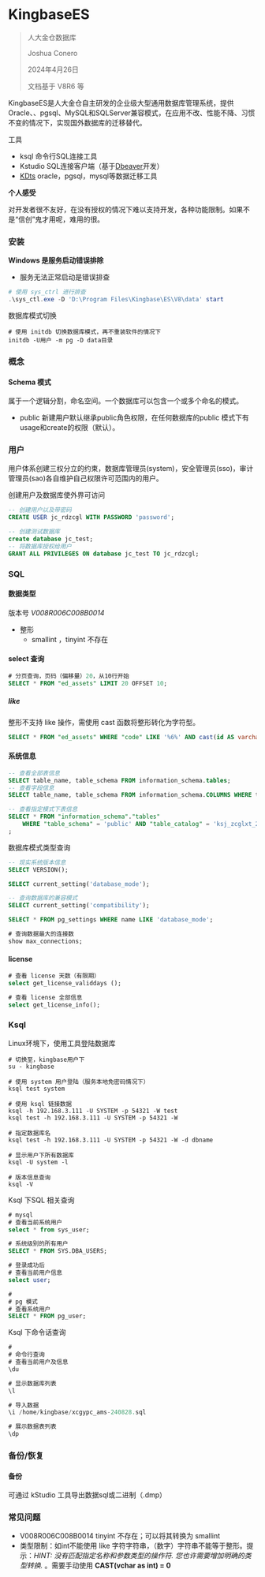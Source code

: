 # KingbaseES

> 人大金仓数据库
>
> Joshua Conero
>
> 2024年4月26日
>
> 文档基于 V8R6 等



KingbaseES是人大金仓自主研发的企业级大型通用数据库管理系统，提供Oracle、、pgsql、MySQL和SQLServer兼容模式，在应用不改、性能不降、习惯不变的情况下，实现国外数据库的迁移替代。



工具

- ksql        命令行SQL连接工具
- Kstudio  SQL连接客户端（基于[Dbeaver](https://github.com/dbeaver/dbeaver)开发）
- [KDts](https://help.kingbase.com.cn/v8/development/develop-transfer/kdts-plus/index.html)       oracle，pgsql，mysql等数据迁移工具 



**个人感受**

对开发者很不友好，在没有授权的情况下难以支持开发，各种功能限制。如果不是“信创”鬼才用呢，难用的很。



### 安装

**Windows 是服务启动错误排除**

- 服务无法正常启动是错误排查

```powershell
# 使用 sys_ctrl 进行排查
.\sys_ctl.exe -D 'D:\Program Files\Kingbase\ES\V8\data' start
```



数据库模式切换

```shell
# 使用 initdb 切换数据库模式，再不重装软件的情况下
initdb -U用户 -m pg -D data目录
```



### 概念

#### Schema 模式

属于一个逻辑分割，命名空间。一个数据库可以包含一个或多个命名的模式。

- public                   新建用户默认继承public角色权限，在任何数据库的public 模式下有usage和create的权限（默认）。





### 用户

用户体系创建三权分立的约束，数据库管理员(system)，安全管理员(sso)，审计管理员(sao)各自维护自己权限许可范围内的用户。



创建用户及数据库使外界可访问

```sql
-- 创建用户以及带密码
CREATE USER jc_rdzcgl WITH PASSWORD 'password';

-- 创建测试数据库
create database jc_test;
-- 将数据库授权给用户
GRANT ALL PRIVILEGES ON database jc_test TO jc_rdzcgl;
```



### SQL

#### 数据类型

版本号 *V008R006C008B0014*

- 整形
  - smallint                 ，tinyint 不存在



#### select 查询

```sql
# 分页查询，页码（偏移量）20，从10行开始 
SELECT * FROM "ed_assets" LIMIT 20 OFFSET 10;	
```





##### like

整形不支持 like 操作，需使用 cast 函数将整形转化为字符型。

```sql
SELECT * FROM "ed_assets" WHERE "code" LIKE '%6%' AND cast(id AS varchar) LIKE '%8%';	
```





#### 系统信息

```sql
-- 查看全部表信息
SELECT table_name, table_schema FROM information_schema.tables;
-- 查看字段信息
SELECT table_name, table_schema FROM information_schema.COLUMNS WHERE table_name = 'tbname';

-- 查看指定模式下表信息
SELECT * FROM "information_schema"."tables"
	WHERE "table_schema" = 'public' AND "table_catalog" = 'ksj_zcglxt_24'
;
```



数据库模式类型查询

```sql
-- 现实系统版本信息
SELECT VERSION();

SELECT current_setting('database_mode');

-- 查询数据库的兼容模式
SELECT current_setting('compatibility');

SELECT * FROM pg_settings WHERE name LIKE 'database_mode';

# 查询数据最大的连接数
show max_connections;
```



#### license

```sql
# 查看 license 天数（有限期）
select get_license_validdays ();

# 查看 license 全部信息
select get_license_info();
```





### Ksql

Linux环境下，使用工具登陆数据库

```shell
# 切换至，kingbase用户下
su - kingbase

# 使用 system 用户登陆（服务本地免密码情况下）
ksql test system

# 使用 ksql 链接数据
ksql -h 192.168.3.111 -U SYSTEM -p 54321 -W test
ksql test -h 192.168.3.111 -U SYSTEM -p 54321 -W

# 指定数据库名
ksql test -h 192.168.3.111 -U SYSTEM -p 54321 -W -d dbname

# 显示用户下所有数据库
ksql -U system -l

# 版本信息查询
ksql -V
```



Ksql 下SQL 相关查询

```sql
# mysql
# 查看当前系统用户
select * from sys_user;

# 系统级别的所有用户
SELECT * FROM SYS.DBA_USERS;

# 登录成功后
# 查看当前用户信息
select user;

#
# pg 模式
# 查看系统用户
SELECT * FROM pg_user;
```





Ksql 下命令话查询

```sql
#
# 命令行查询
# 查看当前用户及信息
\du

# 显示数据库列表
\l

# 导入数据
\i /home/kingbase/xcgypc_ams-240828.sql

# 展示数据表列表
\dp
```





### 备份/恢复

#### 备份

可通过 kStudio 工具导出数据sql或二进制（.dmp）



### 常见问题

- V008R006C008B0014 tinyint 不存在；可以将其转换为 smallint
- 类型限制：如int不能使用 like 字符字符串，（数字）字符串不能等于整形。提示：*HINT:  没有匹配指定名称和参数类型的操作符. 您也许需要增加明确的类型转换.* 。需要手动使用 **CAST(vchar as int) = 0**



